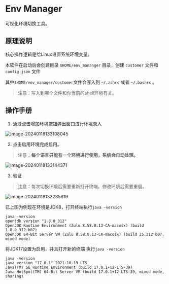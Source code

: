 # Env Manager
可视化环境切换工具。

## 原理说明

核心操作逻辑是给Linux设置系统环境变量。

本软件在启动后会创建目录 `$HOME/env_mananger` 目录，创建 `customer` 文件和 `config.json` 文件

其中`$HOME/env_manager/customer`文件会写入到 `~/.zshrc`  或者 `~/.bashrc` 。

>   注意：写入到哪个文件和你当前的shell环境有关。
>


## 操作手册

1. 通过点击增加环境按钮弹出窗口进行环境录入

![image-20240118133108045](images/image-20240118133108045.png)

2.   点击启用环境完成启用。

>   注意：**每个语言只能有一个环境进行使用，系统会自动处理。**

![image-20240118133144371](images/image-20240118133144371.png)

3.   验证

>   注意：每次切换环境后需要重新打开终端。修改环境后需要重启。

![image-20240118133235819](images/image-20240118133235819.png)

已上图为例现在环境是JDK8，打开终端执行`java -version`

```
java -version
openjdk version "1.8.0_312"
OpenJDK Runtime Environment (Zulu 8.58.0.13-CA-macosx) (build 1.8.0_312-b07)
OpenJDK 64-Bit Server VM (Zulu 8.58.0.13-CA-macosx) (build 25.312-b07, mixed mode)
```

将JDK17设置为启用，并且打开新的终端 执行`java -version`

```
java -version
java version "17.0.1" 2021-10-19 LTS
Java(TM) SE Runtime Environment (build 17.0.1+12-LTS-39)
Java HotSpot(TM) 64-Bit Server VM (build 17.0.1+12-LTS-39, mixed mode, sharing)
```


